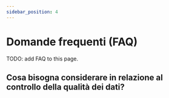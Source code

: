```yaml
---
sidebar_position: 4
---
```


# Domande frequenti (FAQ)

TODO: add FAQ to this page.

## Cosa bisogna considerare in relazione al controllo della qualità dei dati?
